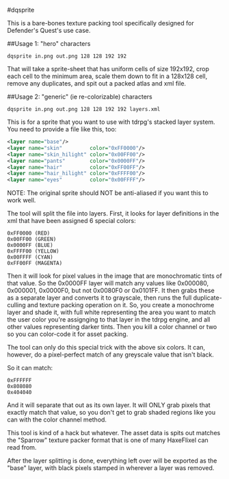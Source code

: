 #dqsprite

This is a bare-bones texture packing tool specifically designed for Defender's Quest's use case.

##Usage 1: "hero" characters

```
dqsprite in.png out.png 128 128 192 192
```

That will take a sprite-sheet that has uniform cells of size 192x192, crop each cell to the minimum area, 
scale them down to fit in a 128x128 cell, remove any duplicates, and spit out a packed atlas and xml file.

##Usage 2: "generic" (ie re-colorizable) characters

```
dqsprite in.png out.png 128 128 192 192 layers.xml
```

This is for a sprite that you want to use with tdrpg's stacked layer system. You need to provide a file like this, too:

```xml
<layer name="base"/>
<layer name="skin"         color="0xFF0000"/>
<layer name="skin_hilight" color="0x00FF00"/>
<layer name="pants"        color="0x0000FF"/>
<layer name="hair"         color="0xFF00FF"/>
<layer name="hair_hilight" color="0xFFFF00"/>
<layer name="eyes"         color="0x00FFFF"/>
```

NOTE: The original sprite should NOT be anti-aliased if you want this to work well. 

The tool will split the file into layers. First, it looks for layer definitions in the xml that have been assigned 6 special colors:

```
0xFF0000 (RED)
0x00FF00 (GREEN)
0x0000FF (BLUE)
0xFFFF00 (YELLOW)
0x00FFFF (CYAN)
0xFF00FF (MAGENTA)
```

Then it will look for pixel values in the image that are monochromatic tints of that value. So the 0x0000FF layer will match any
values like 0x000080, 0x000001, 0x0000F0, but not 0x0080F0 or 0x0101FF. It then grabs these as a separate layer and converts it to grayscale,
then runs the full duplicate-culling and texture packing operation on it. So, you create a monochrome layer and shade it, with full white representing
the area you want to match the user color you're assignging to that layer in the tdrpg engine, and all other values representing darker tints. Then you kill
a color channel or two so you can color-code it for asset packing.

The tool can only do this special trick with the above six colors. It can, however, do a pixel-perfect match of any greyscale value that isn't black.

So it can match:

```
0xFFFFFF
0x808080
0x404040
```

And it will separate that out as its own layer. It will ONLY grab pixels that exactly match that value, so you don't get to grab shaded regions like
you can with the color channel method.

This tool is kind of a hack but whatever. The asset data is spits out matches the "Sparrow" texture packer format that is one of many HaxeFlixel can read from.

After the layer splitting is done, everything left over will be exported as the "base" layer, with black pixels stamped in wherever a layer was removed.
